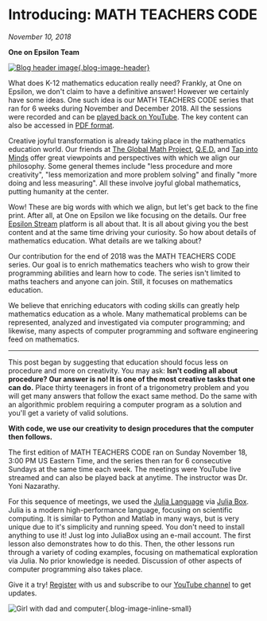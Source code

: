 # Introducing: MATH TEACHERS CODE

*November 10, 2018*

**One on Epsilon Team**

[![Blog header image](https://es-app.com/assets/mtcmtc.jpg){.blog-image-header}](https://www.youtube.com/watch?v=tvA8tvn744k&list=PL7RZyOlq_Xnw3B5per3IUyuE3Uhp4LjNZ&index=7)

What does K-12 mathematics education really need? Frankly, at One on Epsilon, we don't claim to have a definitive answer! However we certainly have some ideas. One such idea is our MATH TEACHERS CODE series that ran for 6 weeks during November and December 2018. All the sessions were recorded and can be [played back on YouTube](https://www.youtube.com/watch?v=tvA8tvn744k&list=PL7RZyOlq_Xnw3B5per3IUyuE3Uhp4LjNZ&index=7). The key content can also be accessed in [PDF format](https://es-app.com/youtube-files/MATH-TEACHERS-CODE-2018-Summary.pdf).

Creative joyful transformation is already taking place in the mathematics education world. Our friends at [The Global Math Project](https://www.globalmathproject.org/), [Q.E.D.](https://medium.com/q-e-d) and [Tap into Minds](https://tapintoteenminds.com/) offer great viewpoints and perspectives with which we align our philosophy. Some general themes include "less procedure and more creativity", "less memorization and more problem solving" and finally "more doing and less measuring". All these involve joyful global mathematics, putting humanity at the center.

Wow! These are big words with which we align, but let's get back to the fine print. After all, at One on Epsilon we like focusing on the details. Our free [Epsilon Stream](https://oneonepsilon.com/epsilonstream/) platform is all about that. It is all about giving you the best content and at the same time driving your curiosity. So how about details of mathematics education. What details are we talking about?

Our contribution for the end of 2018 was the MATH TEACHERS CODE series. Our goal is to enrich mathematics teachers who wish to grow their programming abilities and learn how to code. The series isn't limited to maths teachers and anyone can join. Still, it focuses on mathematics education.

We believe that enriching educators with coding skills can greatly help mathematics education as a whole. Many mathematical problems can be represented, analyzed and investigated via computer programming; and likewise, many aspects of computer programming and software engineering feed on mathematics.

***

This post began by suggesting that education should focus less on procedure and more on creativity. You may ask: **Isn't coding all about procedure? Our answer is no! It is one of the most creative tasks that one can do.** Place thirty teenagers in front of a trigonometry problem and you will get many answers that follow the exact same method. Do the same with an algorithmic problem requiring a computer program as a solution and you'll get a variety of valid solutions.

**With code, we use our creativity to design procedures that the computer then follows.**

The first edition of MATH TEACHERS CODE ran on Sunday November 18, 3:00 PM US Eastern Time, and the series then ran for 6 consecutive Sundays at the same time each week. The meetings were YouTube live streamed and can also be played back at anytime. The instructor was Dr. Yoni Nazarathy.

For this sequence of meetings, we used the [Julia Language](https://julialang.org/) via [Julia Box](https://www.juliabox.com/). Julia is a modern high-performance language, focusing on scientific computing. It is similar to Python and Matlab in many ways, but is very unique due to it's simplicity and running speed. You don't need to install anything to use it! Just log into JuliaBox using an e-mail account. The first lesson also demonstrates how to do this. Then, the other lessons run through a variety of coding examples, focusing on mathematical exploration via Julia. No prior knowledge is needed. Discussion of other aspects of computer programming also takes place.

Give it a try! [Register](https://oneonepsilon.com/register/) with us and subscribe to our [YouTube channel](https://www.youtube.com/channel/UCgJdh1-DfCRQ1O9w2ez5AkQ) to get updates.

![Girl with dad and computer](https://es-app.com/blog-assets/girl-with-dad-and-computer.jpg){.blog-image-inline-small}